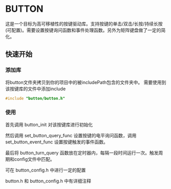 # BUTTON

这是一个目标为高可移植性的按键驱动库。支持按键的单击/双击/长按/持续长按(可配置)。需要设置按键询问函数和事件处理函数。另外为矩阵键盘做了一定的简化。

## 快速开始


### 添加库

将button文件夹拷贝到你的项目中的被includePath包含的文件夹中。
需要使用到该按键库的文件中添加include
```c
#include "button/button.h" 
```

### 使用

首先调用 button_init 对该按键库进行初始化

然后调用 set_button_query_func 设置按键的电平询问函数，调用 set_button_event_func 设置按键触发的事件函数。

最后将 button_turn_query 函数放在定时器内，每隔一段时间运行一次。触发周期和config文件中匹配。

可在 button_config.h 中进行一定的配置

button.h 和 button_config.h 中有详细注释
